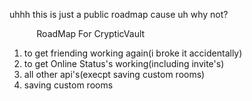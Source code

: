 uhhh this is just a public roadmap cause uh why not?

‎ ‎ ‎ ‎ ‎ ‎ ‎ ‎ ‎ ‎ ‎ RoadMap For CrypticVault
1. to get friending working again(i broke it accidentally)
2. to get Online Status's working(including invite's)
3. all other api's(execpt saving custom rooms)
4. saving custom rooms

